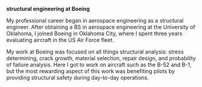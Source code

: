 <b> structural engineering at Boeing </b>

My professional career began in aerospace engineering as a structural engineer. After obtaining a BS in aerospace engineering at the University of Oklahoma, I joined Boeing in Oklahoma City, where I spent three years evaluating aircraft in the US Air Force fleet. 

My work at Boeing was focused on all things structural analysis: stress determining, crack growth, material selection, repair design, and probability of failure analysis. Here I got to work on aircraft such as the B-52 and B-1, but the most rewarding aspect of this work was benefiting pilots by providing structural safety during day-to-day operations.